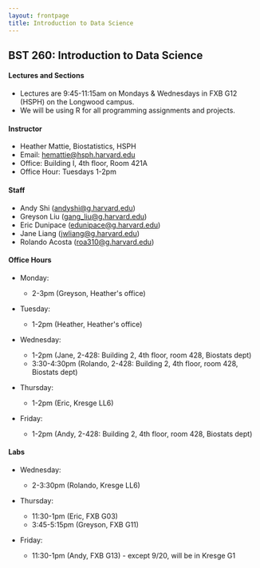 ```yaml
---
layout: frontpage
title: Introduction to Data Science
---
```


## BST 260: Introduction to Data Science

#### Lectures and Sections

* Lectures are 9:45-11:15am on Mondays & Wednesdays in FXB G12 (HSPH) on the Longwood campus.
* We will be using R for all programming assignments and projects. 

#### Instructor

* Heather Mattie, Biostatistics, HSPH
* Email: hemattie@hsph.harvard.edu
* Office: Building I, 4th floor, Room 421A 
* Office Hour: Tuesdays 1-2pm

#### Staff

* Andy Shi (andyshi@g.harvard.edu)
* Greyson Liu (gang_liu@g.harvard.edu)
* Eric Dunipace (edunipace@g.harvard.edu)
* Jane Liang (jwliang@g.harvard.edu)
* Rolando Acosta (roa310@g.harvard.edu)

#### Office Hours
* Monday:

  * 2-3pm (Greyson, Heather's office)

  
* Tuesday:

  * 1-2pm (Heather, Heather's office)

 
* Wednesday:

  * 1-2pm (Jane, 2-428: Building 2, 4th floor, room 428, Biostats dept)
  * 3:30-4:30pm (Rolando, 2-428: Building 2, 4th floor, room 428, Biostats dept)


* Thursday:

  * 1-2pm (Eric, Kresge LL6)


* Friday:

  * 1-2pm (Andy, 2-428: Building 2, 4th floor, room 428, Biostats dept)

#### Labs
* Wednesday:

  * 2-3:30pm (Rolando, Kresge LL6)

* Thursday:

  * 11:30-1pm (Eric, FXB G03)
  * 3:45-5:15pm (Greyson, FXB G11)

* Friday:

  * 11:30-1pm (Andy, FXB G13) - except 9/20, will be in Kresge G1
